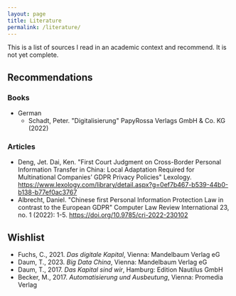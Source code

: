 ```yaml
---
layout: page
title: Literature
permalink: /literature/
---
```

This is a list of sources I read in an academic context and recommend. It is not yet complete.

<h2>Recommendations</h2>
<h3>Books</h3>
<ul>
  <li>German
    <ul>
       <li>Schadt, Peter. "Digitalisierung" PapyRossa Verlags GmbH & Co. KG (2022)</li>
    </ul>
  </li>
</ul>
<ul>
</ul>

<h3>Articles</h3>
<ul>
  <li>Deng, Jet. Dai, Ken. "First Court Judgment on Cross-Border Personal Information Transfer in China: Local Adaptation Required for Multinational Companies’ GDPR Privacy Policies" Lexology. <a href="https://www.lexology.com/library/detail.aspx?g=0ef7b467-b539-44b0-b138-b77ef0ac3767">https://www.lexology.com/library/detail.aspx?g=0ef7b467-b539-44b0-b138-b77ef0ac3767</a>
  <li>Albrecht, Daniel. "Chinese first Personal Information Protection Law in contrast to the European GDPR" Computer Law Review International 23, no. 1 (2022): 1-5. <a href="https://doi.org/10.9785/cri-2022-230102">https://doi.org/10.9785/cri-2022-230102</a></li>
</ul>


<h2>Wishlist</h2>
<ul>
  <li>Fuchs, C., 2021. <i>Das digitale Kapital</i>, Vienna: Mandelbaum Verlag eG</li>
  <li>Daum, T., 2023. <i>Big Data China</i>, Vienna: Mandelbaum Verlag eG</li>
  <li>Daum, T., 2017. <i>Das Kapital sind wir</i>, Hamburg: Edition Nautilus GmbH</li>
  <li>Becker, M., 2017. <i>Automatisierung und Ausbeutung</i>, Vienna: Promedia Verlag</li>
</ul>
